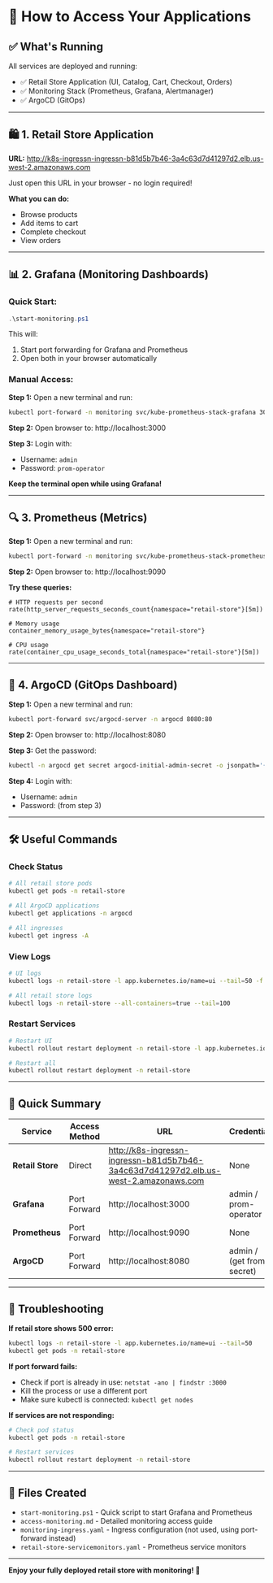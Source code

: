 # 🚀 How to Access Your Applications

## ✅ What's Running

All services are deployed and running:
- ✅ Retail Store Application (UI, Catalog, Cart, Checkout, Orders)
- ✅ Monitoring Stack (Prometheus, Grafana, Alertmanager)
- ✅ ArgoCD (GitOps)

---

## 🛍️ 1. Retail Store Application

**URL:** http://k8s-ingressn-ingressn-b81d5b7b46-3a4c63d7d41297d2.elb.us-west-2.amazonaws.com

Just open this URL in your browser - no login required!

**What you can do:**
- Browse products
- Add items to cart
- Complete checkout
- View orders

---

## 📊 2. Grafana (Monitoring Dashboards)

### Quick Start:
```powershell
.\start-monitoring.ps1
```

This will:
1. Start port forwarding for Grafana and Prometheus
2. Open both in your browser automatically

### Manual Access:

**Step 1:** Open a new terminal and run:
```bash
kubectl port-forward -n monitoring svc/kube-prometheus-stack-grafana 3000:80
```

**Step 2:** Open browser to: http://localhost:3000

**Step 3:** Login with:
- Username: `admin`
- Password: `prom-operator`

**Keep the terminal open while using Grafana!**

---

## 🔍 3. Prometheus (Metrics)

**Step 1:** Open a new terminal and run:
```bash
kubectl port-forward -n monitoring svc/kube-prometheus-stack-prometheus 9090:9090
```

**Step 2:** Open browser to: http://localhost:9090

**Try these queries:**
```promql
# HTTP requests per second
rate(http_server_requests_seconds_count{namespace="retail-store"}[5m])

# Memory usage
container_memory_usage_bytes{namespace="retail-store"}

# CPU usage
rate(container_cpu_usage_seconds_total{namespace="retail-store"}[5m])
```

---

## 🔄 4. ArgoCD (GitOps Dashboard)

**Step 1:** Open a new terminal and run:
```bash
kubectl port-forward svc/argocd-server -n argocd 8080:80
```

**Step 2:** Open browser to: http://localhost:8080

**Step 3:** Get the password:
```bash
kubectl -n argocd get secret argocd-initial-admin-secret -o jsonpath='{.data.password}' | base64 -d
```

**Step 4:** Login with:
- Username: `admin`
- Password: (from step 3)

---

## 🛠️ Useful Commands

### Check Status
```bash
# All retail store pods
kubectl get pods -n retail-store

# All ArgoCD applications
kubectl get applications -n argocd

# All ingresses
kubectl get ingress -A
```

### View Logs
```bash
# UI logs
kubectl logs -n retail-store -l app.kubernetes.io/name=ui --tail=50 -f

# All retail store logs
kubectl logs -n retail-store --all-containers=true --tail=100
```

### Restart Services
```bash
# Restart UI
kubectl rollout restart deployment -n retail-store -l app.kubernetes.io/name=ui

# Restart all
kubectl rollout restart deployment -n retail-store
```

---

## 🎯 Quick Summary

| Service | Access Method | URL | Credentials |
|---------|---------------|-----|-------------|
| **Retail Store** | Direct | http://k8s-ingressn-ingressn-b81d5b7b46-3a4c63d7d41297d2.elb.us-west-2.amazonaws.com | None |
| **Grafana** | Port Forward | http://localhost:3000 | admin / prom-operator |
| **Prometheus** | Port Forward | http://localhost:9090 | None |
| **ArgoCD** | Port Forward | http://localhost:8080 | admin / (get from secret) |

---

## 🐛 Troubleshooting

**If retail store shows 500 error:**
```bash
kubectl logs -n retail-store -l app.kubernetes.io/name=ui --tail=50
kubectl get pods -n retail-store
```

**If port forward fails:**
- Check if port is already in use: `netstat -ano | findstr :3000`
- Kill the process or use a different port
- Make sure kubectl is connected: `kubectl get nodes`

**If services are not responding:**
```bash
# Check pod status
kubectl get pods -n retail-store

# Restart services
kubectl rollout restart deployment -n retail-store
```

---

## 📝 Files Created

- `start-monitoring.ps1` - Quick script to start Grafana and Prometheus
- `access-monitoring.md` - Detailed monitoring access guide
- `monitoring-ingress.yaml` - Ingress configuration (not used, using port-forward instead)
- `retail-store-servicemonitors.yaml` - Prometheus service monitors

---

**Enjoy your fully deployed retail store with monitoring! 🎉**
